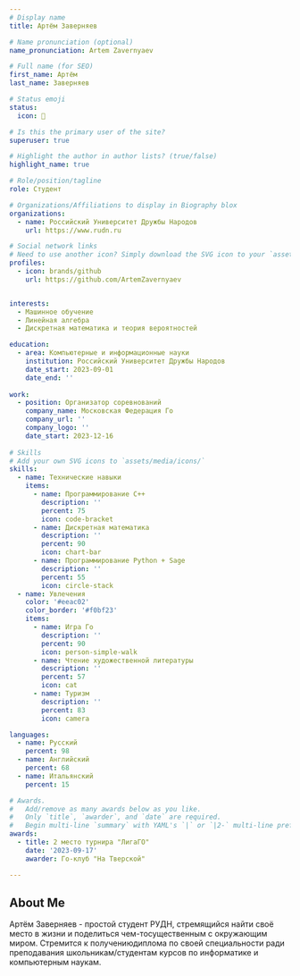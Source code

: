 ```yaml
---
# Display name
title: Артём Заверняев

# Name pronunciation (optional)
name_pronunciation: Artem Zavernyaev

# Full name (for SEO)
first_name: Артём
last_name: Заверняев

# Status emoji
status:
  icon: 🧭

# Is this the primary user of the site?
superuser: true

# Highlight the author in author lists? (true/false)
highlight_name: true

# Role/position/tagline
role: Студент

# Organizations/Affiliations to display in Biography blox
organizations:
  - name: Российский Университет Дружбы Народов
    url: https://www.rudn.ru

# Social network links
# Need to use another icon? Simply download the SVG icon to your `assets/media/icons/` folder.
profiles:
  - icon: brands/github
    url: https://github.com/ArtemZavernyaev


interests:
  - Машинное обучение
  - Линейная алгебра
  - Дискретная математика и теория вероятностей

education:
  - area: Компьютерные и информационные науки
    institution: Российский Университет Дружбы Народов
    date_start: 2023-09-01
    date_end: ''
 
work:
  - position: Организатор соревнований
    company_name: Московская Федерация Го
    company_url: ''
    company_logo: ''
    date_start: 2023-12-16
  
# Skills
# Add your own SVG icons to `assets/media/icons/`
skills:
  - name: Технические навыки
    items:
      - name: Программирование C++
        description: ''
        percent: 75
        icon: code-bracket
      - name: Дискретная математика
        description: ''
        percent: 90
        icon: chart-bar
      - name: Программирование Python + Sage
        description: ''
        percent: 55
        icon: circle-stack
  - name: Увлечения
    color: '#eeac02'
    color_border: '#f0bf23'
    items:
      - name: Игра Го
        description: ''
        percent: 90
        icon: person-simple-walk
      - name: Чтение художественной литературы
        description: ''
        percent: 57
        icon: cat
      - name: Туризм
        description: ''
        percent: 83
        icon: camera

languages:
  - name: Русский
    percent: 98
  - name: Английский
    percent: 68
  - name: Итальянский
    percent: 15

# Awards.
#   Add/remove as many awards below as you like.
#   Only `title`, `awarder`, and `date` are required.
#   Begin multi-line `summary` with YAML's `|` or `|2-` multi-line prefix and indent 2 spaces below.
awards:
  - title: 2 место турнира "ЛигаГО"
    date: '2023-09-17'
    awarder: Го-клуб "На Тверской"

---
```


## About Me
Артём Заверняев - простой студент РУДН, стремящийся найти своё место в жизни и поделиться чем-тосущественным с окружающим миром. Стремится к получениюдиплома по своей специальности ради преподавания школьникам/студентам курсов по информатике и компьютерным наукам.
